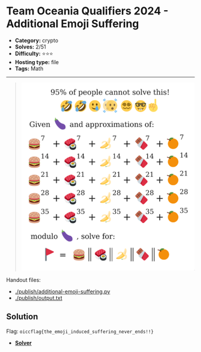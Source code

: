 # Team Oceania Qualifiers 2024 - Additional Emoji Suffering

- **Category:** crypto
- **Solves:** 2/51
- **Difficulty:** ⭐️⭐️⭐️
- **Hosting type:** file
- **Tags:** Math

---

> ![additional_emoji_suffering.png](./src/additional-emoji-suffering.png)


Handout files:

- [./publish/additional-emoji-suffering.py](./publish/additional-emoji-suffering.py)
- [./publish/output.txt](./publish/output.txt)

## Solution

Flag: `oiccflag{the_emoji_induced_suffering_never_ends!!}`


- [**Solver**](./solve/solv.sage)



